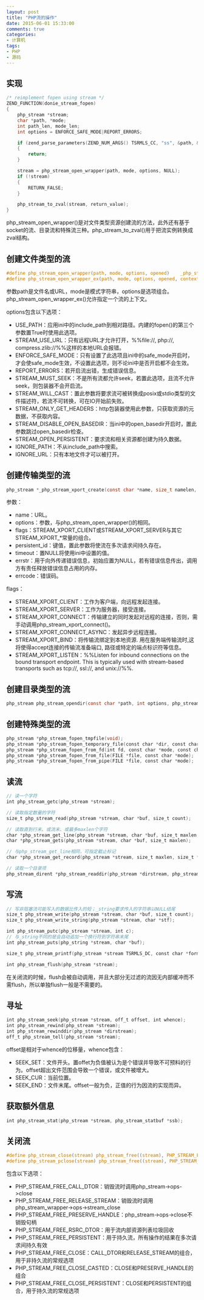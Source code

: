 ```yaml
---
layout: post
title: "PHP流的操作"
date: 2015-06-01 15:33:00
comments: true
categories:
- 计算机
tags:
- PHP
- 源码
---
```


## 实现

```c
/* reimplement fopen using stream */
ZEND_FUNCTION(donie_stream_fopen)
{
	php_stream *stream;
	char *path, *mode;
	int path_len, mode_len;
	int options = ENFORCE_SAFE_MODE|REPORT_ERRORS;

	if (zend_parse_parameters(ZEND_NUM_ARGS() TSRMLS_CC, "ss", &path, &path_len, &mode, &mode_len) == FAILURE)
	{
		return;
	}

	stream = php_stream_open_wrapper(path, mode, options, NULL);
	if (!stream)
	{
		RETURN_FALSE;
	}

	php_stream_to_zval(stream, return_value);
}
```

php_stream_open_wrapper()是对文件类型资源创建流的方法，此外还有基于socket的流、目录流和特殊流三种。php_stream_to_zval()用于把流实例转换成zval结构。

## 创建文件类型的流

```c
#define php_stream_open_wrapper(path, mode, options, opened)	_php_stream_open_wrapper_ex((path), (mode), (options), (opened), NULL STREAMS_CC TSRMLS_CC)
#define php_stream_open_wrapper_ex(path, mode, options, opened, context)	_php_stream_open_wrapper_ex((path), (mode), (options), (opened), (context) STREAMS_CC TSRMLS_CC)
```

参数path是文件名或URL，mode是模式字符串，options是选项组合。php_stream_open_wrapper_ex()允许指定一个流的上下文。

options包含以下选项：

  - USE_PATH：应用ini中的include_path到相对路径。内建的fopen()的第三个参数置True时使用此选项。
  - STREAM_USE_URL：只有远程URL才允许打开，%%file://, php://, compress.zlib://%%这样的本地URL会报错。
  - ENFORCE_SAFE_MODE：只有设置了此选项且ini中的safe_mode开启时，才会使safe_mode生效，不设置此选项，则不论ini中是否开启都不会生效。
  - REPORT_ERRORS：若开启流出错，生成错误信息。
  - STREAM_MUST_SEEK：不是所有流都允许seek，若置此选项，且流不允许seek，则包装器不会开启流。
  - STREAM_WILL_CAST：置此参数将要求流可被转换成posix或stdio类型的文件描述符，若流不可转换，可在IO开始前失败。
  - STREAM_ONLY_GET_HEADERS：http包装器使用此参数，只获取资源的元数据，不获取内容。
  - STREAM_DISABLE_OPEN_BASEDIR：当ini中的open_basedir开启时，置此参数跳过open_basedir检查。
  - STREAM_OPEN_PERSISTENT：要求流和相关资源都创建为持久数据。
  - IGNORE_PATH：不从include_path中搜索。
  - IGNORE_URL：只有本地文件才可以被打开。

## 创建传输类型的流

```c
php_stream *_php_stream_xport_create(const char *name, size_t namelen, int options, int flags, const char *persistent_id, struct timeval *timeout, php_stream_context *context, char **error_string, int *error_code)
```

参数：

  - name：URL。
  - options：参数，与php_stream_open_wrapper()的相同。
  - flags：STREAM_XPORT_CLIENT或STREAM_XPORT_SERVER与其它STREAM_XPORT_*常量的组合。
  - persistent_id：键值，置此参数将使流在多次请求间持久存在。
  - timeout：置NULL将使用ini中设置的值。
  - errstr：用于向外传递错误信息，初始应置为NULL，若有错误信息传出，调用方有责任释放错误信息占用的内存。
  - errcode：错误码。

flags：

  - STREAM_XPORT_CLIENT：工作为客户端，向远程发起连接。
  - STREAM_XPORT_SERVER：工作为服务器，接受连接。
  - STREAM_XPORT_CONNECT：传输建立的同时发起对远程的连接，否则，需手动调用php_stream_xport_connect()。
  - STREAM_XPORT_CONNECT_ASYNC：发起异步远程连接。
  - STREAM_XPORT_BIND：将传输流绑定到本地资源. 用在服务端传输流时,这将使得accept连接的传输流准备端口, 路径或特定的端点标识符等信息。
  - STREAM_XPORT_LISTEN：%%Listen for inbound connections on the bound transport endpoint. This is typically used with stream-based transports such as tcp://, ssl://, and unix://%%.

## 创建目录类型的流

```c
php_stream php_stream_opendir(const char *path, int options, php_stream_context *context)
```


## 创建特殊类型的流

```c
php_stream *php_stream_fopen_tmpfile(void);
php_stream *php_stream_fopen_temporary_file(const char *dir, const char *pfx, char **opened_path);
php_stream *php_stream_fopen_from_fd(int fd, const char *mode, const char *persistent_id);
php_stream *php_stream_fopen_from_file(FILE *file, const char *mode);
php_stream *php_stream_fopen_from_pipe(FILE *file, const char *mode);
```

## 读流

```c
// 读一个字符
int php_stream_getc(php_stream *stream);

// 读取指定数量的字符
size_t php_stream_read(php_stream *stream, char *buf, size_t count);

// 读取直到行末、或流末、或最多maxlen个字符
char *php_stream_get_line(php_stream *stream, char *buf, size_t maxlen, size_t *returned_len);
char *php_stream_gets(php_stream *stream, char *buf, size_t maxlen);

// 与php_stream_get_line相同，可指定截止标记
char *php_stream_get_record(php_stream *stream, size_t maxlen, size_t *returned_len, char *delim, size_t delim_len TSRMLS_DC);

// 读取一个目录项
php_stream_dirent *php_stream_readdir(php_stream *dirstream, php_stream_dirent *entry);
```

## 写流

```c
// 写非阻塞流可能写入的数据比传入的短；_string要求传入的字符串以NULL结尾
size_t php_stream_write(php_stream *stream, char *buf, size_t count);
size_t php_stream_write_string(php_stream *stream, char *stf);

int php_stream_putc(php_stream *stream, int c);
// 与_string不同的是会自动追加一个换行符到字符串末尾
int php_stream_puts(php_string *stream, char *buf);

size_t php_stream_printf(php_stream *stream TSRMLS_DC, const char *format, ...);
```

```c
int php_stream_flush(php_stream *stream);
```

在关闭流的时候，flush会被自动调用，并且大部分无过滤的流因无内部缓冲而不需flush，所以单独flush一般是不需要的。

## 寻址

```c
int php_stream_seek(php_stream *stream, off_t offset, int whence);
int php_stream_rewind(php_stream *stream);
int php_stream_rewinddir(php_stream *dirstream);
off_t php_stream_tell(php_stream *stream);
```

offset是相对于whence的位移量，whence包含：

  - SEEK_SET：文件开头。置offet为负值被认为是个错误并导致不可预料的行为。offset超出文件范围会导致一个错误，或文件被增大。
  - SEEK_CUR：当前位置。
  - SEEK_END：文件末尾。offset一般为负，正值的行为因流的实现而异。

## 获取额外信息

```c
int php_stream_stat(php_stream *stream, php_stream_statbuf *ssb);
```

## 关闭流

```c
#define php_stream_close(stream) php_stream_free((stream), PHP_STREAM_FREE_CLOSE)
#define php_stream_pclose(stream) php_stream_free((stream), PHP_STREAM_FREE_CLOSE_PERSISTENT)
```

包含以下选项：

  - PHP_STREAM_FREE_CALL_DTOR：销毁流时调用php_stream->ops->close
  - PHP_STREAM_FREE_RELEASE_STREAM：销毁流时调用php_stream_wrapper->ops->stream_close
  - PHP_STREAM_FREE_PRESERVE_HANDLE：php_stream->ops->close不销毁句柄
  - PHP_STREAM_FREE_RSRC_DTOR：用于流内部资源列表垃圾回收
  - PHP_STREAM_FREE_PERSISTENT：用于持久流，所有操作的结果在多次请求间持久有效
  - PHP_STREAM_FREE_CLOSE：CALL_DTOR和RELEASE_STREAM的组合，用于非持久流的常规选项
  - PHP_STREAM_FREE_CLOSE_CASTED：CLOSE和PRESERVE_HANDLE的组合
  - PHP_STREAM_FREE_CLOSE_PERSISTENT：CLOSE和PERSISTENT的组合，用于持久流的常规选项
